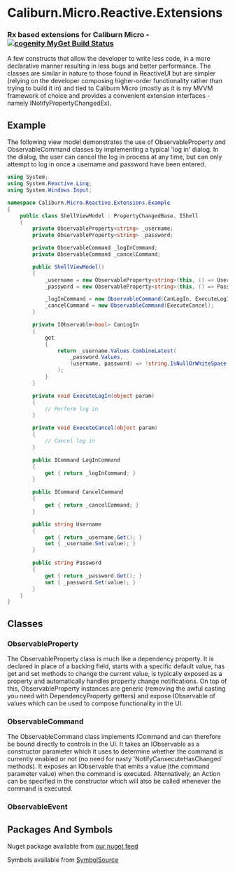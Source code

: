 Caliburn.Micro.Reactive.Extensions
==================================

### Rx based extensions for Caliburn Micro - [![cogenity MyGet Build Status](https://www.myget.org/BuildSource/Badge/cogenity?identifier=ca24b530-5018-4566-8d57-05b62ef15b08)](https://www.myget.org/)

A few constructs that allow the developer to write less code, in a more declarative manner resulting in less bugs and better performance. The classes are similar in nature to those found in ReactiveUI but are simpler (relying on the developer composing higher-order functionality rather than trying to build it in) and tied to Caliburn Micro (mostly as it is my MVVM framework of choice and provides a convenient extension interfaces - namely INotifyPropertyChangedEx).

## Example

The following view model demonstrates the use of ObservableProperty and ObservableCommand classes by implementing a typical 'log in' dialog. In the dialog, the user can cancel the log in process at any time, but can only attempt to log in once a username and password have been entered.

```c#
using System;
using System.Reactive.Linq;
using System.Windows.Input;

namespace Caliburn.Micro.Reactive.Extensions.Example
{
    public class ShellViewModel : PropertyChangedBase, IShell 
    {
        private ObservableProperty<string> _username;
        private ObservableProperty<string> _password;

        private ObservableCommand _logInCommand;
        private ObservableCommand _cancelCommand;

        public ShellViewModel()
        {
            _username = new ObservableProperty<string>(this, () => Username);
            _password = new ObservableProperty<string>(this, () => Password);

            _logInCommand = new ObservableCommand(CanLogIn, ExecuteLogIn);
            _cancelCommand = new ObservableCommand(ExecuteCancel);
        }

        private IObservable<bool> CanLogIn
        {
            get 
            {
                return _username.Values.CombineLatest(
                    _password.Values, 
                    (username, password) => !string.IsNullOrWhiteSpace(username) && !string.IsNullOrWhiteSpace(password)
                ); 
            }
        }

        private void ExecuteLogIn(object param)
        {
            // Perform log in
        }

        private void ExecuteCancel(object param)
        {
            // Cancel log in
        }

        public ICommand LogInCommand
        {
            get { return _logInCommand; }
        }

        public ICommand CancelCommand
        {
            get { return _cancelCommand; }
        }

        public string Username
        {
            get { return _username.Get(); }
            set { _username.Set(value); }
        }

        public string Password
        {
            get { return _password.Get(); }
            set { _password.Set(value); }
        }
    }
}
```

## Classes

### ObservableProperty

The ObservableProperty class is  much like a dependency property. It is declared in place of a backing field, starts with a specific default value, has get and set methods to change the current value, is typically exposed as a property and automatically handles property change notifications. On top of this, ObservableProperty instances are generic (removing the awful casting you need with DependencyProperty getters) and expose IObservable<T> of values which can be used to compose functionality in the UI.

### ObservableCommand

The ObservableCommand class implements ICommand and can therefore be bound directly to controls in the UI. It takes an IObservable<bool> as a constructor parameter which it uses to determine whether the command is currently enabled or not (no need for nasty 'NotifyCanxecuteHasChanged' methods). It exposes an IObservable<object> that emits a value (the command parameter value) when the command is executed. Alternatively, an Action<object> can be specified in the constructor which will also be called whenever the command is executed.

### ObservableEvent

## Packages And Symbols

Nuget package available from [our nuget feed](https://www.myget.org/F/cogenity/)

Symbols available from [SymbolSource](http://srv.symbolsource.org/pdb/MyGet/ibebbs/d58332dc-dffe-4da8-ba6a-8b1a73b759e9)
